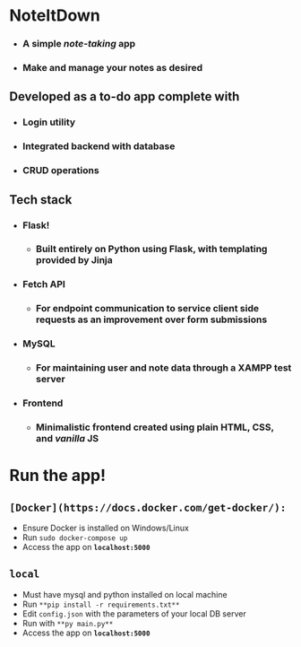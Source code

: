 # NoteItDown
* ### A simple *note-taking* app
* ### Make and manage your notes as desired

## Developed as a to-do app complete with
* ### Login utility
* ### Integrated backend with database
* ### CRUD operations

## Tech stack
* ### Flask!
  * ### Built entirely on Python using Flask, with templating provided by **Jinja**
* ### Fetch API
  * ### For endpoint communication to service client side requests as an improvement over form submissions
* ### MySQL
  * ### For maintaining user and note data through a XAMPP test server
* ### Frontend
  * ### Minimalistic frontend created using plain **HTML**, **CSS**, and *vanilla* **JS**

# Run the app!
## ```[Docker](https://docs.docker.com/get-docker/):```
* Ensure Docker is installed on Windows/Linux
* Run ```sudo docker-compose up```
* Access the app on **```localhost:5000```**
## ```local```
* Must have mysql and python installed on local machine
* Run ```**pip install -r requirements.txt**```
* Edit ```config.json``` with the parameters of your local DB server
* Run with ```**py main.py**```
* Access the app on **```localhost:5000```**
